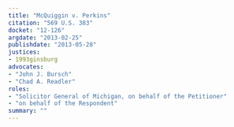 ```yaml
---
title: "McQuiggin v. Perkins"
citation: "569 U.S. 383"
docket: "12-126"
argdate: "2013-02-25"
publishdate: "2013-05-28"
justices:
- 1993ginsburg
advocates:
- "John J. Bursch"
- "Chad A. Readler"
roles:
- "Solicitor General of Michigan, on behalf of the Petitioner"
- "on behalf of the Respondent"
summary: ""
---
```


